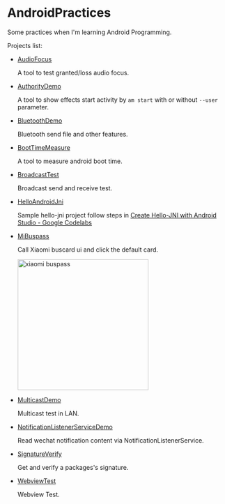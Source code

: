# AndroidPractices

Some practices when I'm learning Android Programming.

Projects list:

* [AudioFocus](./android-studio/AudioFocus/)

    A tool to test granted/loss audio focus.

* [AuthorityDemo](./android-studio/AuthorityDemo)

    A tool to show effects start activity by `am start` with or without `--user` parameter.

* [BluetoothDemo](./android-studio/BluetoothDemo/)

    Bluetooth send file and other features.

* [BootTimeMeasure](./android-studio/BootTimeMeasure)

    A tool to measure android boot time.

* [BroadcastTest](./android-studio/BroadcastTest/)

    Broadcast send and receive test.

* [HelloAndroidJni](./android-studio/HelloAndroidJni/)

    Sample hello-jni project follow steps in [Create Hello-JNI with Android Studio - Google Codelabs](https://codelabs.developers.google.com/codelabs/android-studio-jni/index.html?index=..%2F..%2Findex)

* [MiBuspass](./android-studio/MiBuspass/)

    Call Xiaomi buscard ui and click the default card.

    <img src="https://raw.githubusercontent.com/mzlogin/AndroidPractices/master/assets/mibuspass.png" width="300" alt="xiaomi buspass">

* [MulticastDemo](./android-studio/MulticastDemo/)

    Multicast test in LAN.

* [NotificationListenerServiceDemo](./android-studio/NotificationListenerServiceDemo/)

    Read wechat notification content via NotificationListenerService.

* [SignatureVerify](./android-studio/SignatureVerify/)

    Get and verify a packages's signature.

* [WebviewTest](./android-studio/WebviewTest/)

    Webview Test.
